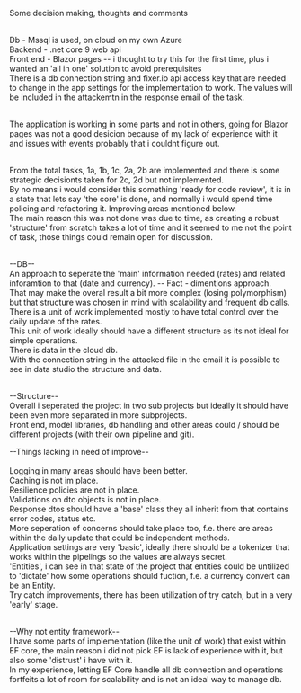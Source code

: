 Some decision making, thoughts and comments  <br/> <br/>

Db - Mssql is used, on cloud on my own Azure <br/>
Backend - .net core 9 web api <br/>
Front end - Blazor pages -- i thought to try this for the first time, plus i wanted an 'all in one' solution to avoid prerequisites <br/>
There is a db connection string and fixer.io api access key that are needed to change in the app settings for the implementation to work. The values will be included in the attackemtn in the response email of the task. <br/> <br/>

The application is working in some parts and not in others, going for Blazor pages was not a good desicion because of my lack of experience with it and issues with events probably that i couldnt figure out. <br/> <br/>

From the total tasks, 1a, 1b, 1c, 2a, 2b are implemented and there is some strategic decisionts taken for 2c, 2d but not implemented.  <br/>
By no means i would consider this something 'ready for code review', it is in a state that lets say 'the core' is done, and normally i would spend time policing and refactoring it. Improving areas mentioned below. <br/>
The main reason this was not done was due to time, as creating a robust 'structure' from scratch takes a lot of time and it seemed to me not the point of task, those things could remain open for discussion. <br/> <br/>

--DB-- <br/>
An approach to seperate the 'main' information needed (rates) and related inforamtion to that (date and currency). -- Fact - dimentions approach. <br/>
That may make the overal result a bit more complex (losing polymorphism) but that structure was chosen in mind with scalability and frequent db calls. <br/>
There is a unit of work implemented mostly to have total control over the daily update of the rates.  <br/>
This unit of work ideally should have a different structure as its not ideal for simple operations. <br/>
There is data in the cloud db. <br/>
With the connection string in the attacked file in the email it is possible to see in data studio the structure and data.  <br/> <br/>

--Structure-- <br/>
Overall i seperated the project in two sub projects but ideally it should have been even more separated in more subprojects. <br/>
Front end, model libraries, db handling and other areas could / should be different projects (with their own pipeline and git). <br/>

--Things lacking in need of improve-- <br/> <br/>
Logging in many areas should have been better. <br/>
Caching is not im place. <br/>
Resilience policies are not in place. <br/>
Validations on dto objects is not in place. <br/>
Response dtos should have a 'base' class they all inherit from that contains error codes, status etc. <br/>
More seperation of concerns should take place too, f.e. there are areas within the daily update that could be independent methods. <br/>
Application settings are very 'basic', ideally there should be a tokenizer that works within the pipelings so the values are always secret. <br/>
'Entities', i can see in that state of the project that entities could be untilized to 'dictate' how some operations should fuction, f.e. a currency convert can be an Entity. <br/>
Try catch improvements, there has been utilization of try catch, but in a very 'early' stage. <br/> <br/>

--Why not entity framework-- <br/>
I have some parts of implementation (like the unit of work) that exist within EF core, the main reason i did not pick EF is lack of experience with it, but also some 'distrust' i have with it. <br/>
In my experience, letting EF Core handle all db connection and operations fortfeits a lot of room for scalability and is not an ideal way to manage db. <br/>

